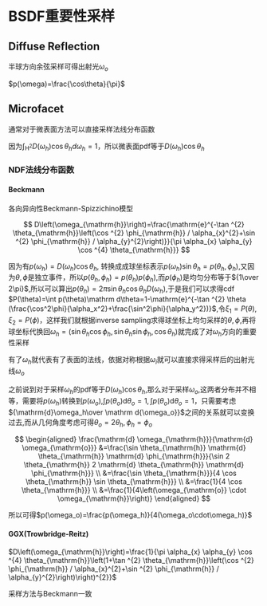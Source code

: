 # BSDF重要性采样

## Diffuse Reflection
半球方向余弦采样可得出射光$\omega_o$

$p(\omega)=\frac{\cos\theta}{\pi}$

## Microfacet
通常对于微表面方法可以直接采样法线分布函数

因为$\int_{\mathrm{H^2}}D(\omega_h)\cos\theta_h d \omega_h=1$，所以微表面pdf等于$D(\omega_h)\cos\theta_h$
### NDF法线分布函数
#### Beckmann
各向异向性Beckmann-Spizzichino模型

$$
D\left(\omega_{\mathrm{h}}\right)=\frac{\mathrm{e}^{-\tan ^{2} \theta_{\mathrm{h}}\left(\cos ^{2} \phi_{\mathrm{h}} / \alpha_{x}^{2}+\sin ^{2} \phi_{\mathrm{h}} / \alpha_{y}^{2}\right)}}{\pi \alpha_{x} \alpha_{y} \cos ^{4} \theta_{\mathrm{h}}}
$$

因为有$p(\omega_h)=D(\omega_h)\cos\theta_h$, 转换成成球坐标表示$p(\omega_h)\sin\theta_h=p(\theta_h,\phi_h)$,又因为$\theta, \phi$是独立事件，所以$p(\theta_h,\phi_h)=p(\theta_h)p(\phi_h)$,而$p(\phi_h)$是均匀分布等于${1\over 2\pi}$,所以可以算出$p(\theta_h)=2\pi\sin\theta_h\cos\theta_hD(\omega_h)$,于是我们可以求得cdf $P(\theta)=\int p(\theta)\mathrm d\theta=1-\mathrm{e}^{-\tan ^{2} \theta (\frac{\cos^2\phi}{\alpha_x^2}+\frac{\sin^2\phi}{\alpha_y^2})}$,令$\xi_1=P(\theta),\xi_2=P(\phi)$，这样我们就根据inverse sampling求得球坐标上均匀采样的$\theta, \phi$,再将球坐标代换回$\omega_h=(\sin\theta_h\cos\phi_h,\sin\theta_h\sin\phi_h,\cos\theta_h)$就完成了对$\omega_h$方向的重要性采样

有了$\omega_h$就代表有了表面的法线，依据对称根据$\omega_i$就可以直接求得采样后的出射光线$\omega_o$

之前说到对于采样$\omega_h$的pdf等于$D(\omega_h)\cos\theta_h$,那么对于采样$\omega_o$,这两者分布并不相等，需要将$p(\omega_h)$转换到$p(\omega_o)$,$\int p(\theta_o)\mathrm{d}\theta_o=1,\int p(\theta_o)\mathrm{d}\theta_o=1$，只需要考虑${\mathrm{d}\omega_h\over \mathrm d{\omega_o}}$之间的关系就可以变换过去,而从几何角度考虑可得$\theta_o=2\theta_h,\phi_h=\phi_o$

$$
\begin{aligned} \frac{\mathrm{d} \omega_{\mathrm{h}}}{\mathrm{d} \omega_{\mathrm{o}}} &=\frac{\sin \theta_{\mathrm{h}} \mathrm{d} \theta_{\mathrm{h}} \mathrm{d} \phi_{\mathrm{h}}}{\sin 2 \theta_{\mathrm{h}} 2 \mathrm{d} \theta_{\mathrm{h}} \mathrm{d} \phi_{\mathrm{h}}} \\ &=\frac{\sin \theta_{\mathrm{h}}}{4 \cos \theta_{\mathrm{h}} \sin \theta_{\mathrm{h}}} \\ &=\frac{1}{4 \cos \theta_{\mathrm{h}}} \\ &=\frac{1}{4\left(\omega_{\mathrm{o}} \cdot \omega_{\mathrm{h}}\right)} \end{aligned}
$$

所以可得$p(\omega_o)=\frac{p(\omega_h)}{4(\omega_o\cdot\omega_h)}$

#### GGX(Trowbridge-Reitz)

$D\left(\omega_{\mathrm{h}}\right)=\frac{1}{\pi \alpha_{x} \alpha_{y} \cos ^{4} \theta_{\mathrm{h}}\left(1+\tan ^{2} \theta_{\mathrm{h}}\left(\cos ^{2} \phi_{\mathrm{h}} / \alpha_{x}^{2}+\sin ^{2} \phi_{\mathrm{h}} / \alpha_{y}^{2}\right)\right)^{2}}$

采样方法与Beckmann一致

